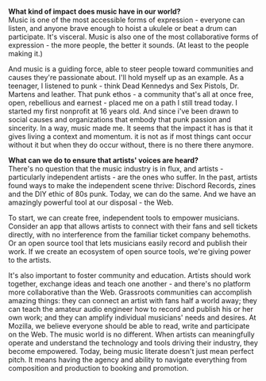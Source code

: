 **What kind of impact does music have in our world?**   
Music is one of the most accessible forms of expression - everyone can listen, and anyone brave enough to hoist a ukulele or beat a drum can participate. It's visceral. Music is also one of the most collaborative forms of expression - the more people, the better it sounds. (At least to the people making it.)

And music is a guiding force, able to steer people toward communities and causes they're passionate about. I'll hold myself up as an example. As a teenager, I listened to punk - think Dead Kennedys and Sex Pistols, Dr. Martens and leather. That punk ethos - a community that's all at once free, open, rebellious and earnest - placed me on a path I still tread today. I started my first nonprofit at 16 years old. And since i've been drawn to social causes and organizations that embody that punk passion and sincerity. In a way, music made me. It seems that the impact it has is that it gives living a context and momentum. it is not as if most things cant occur without it but when they do occur without, there is no there there anymore.

**What can we do to ensure that artists' voices are heard?**   
There's no question that the music industry is in flux, and artists - particularly independent artists - are the ones who suffer. In the past, artists found ways to make the independent scene thrive: Dischord Records, zines and the DIY ethic of 80s punk. Today, we can do the same. And we have an amazingly powerful tool at our disposal - the Web.

To start, we can create free, independent tools to empower musicians. Consider an app that allows artists to connect with their fans and sell tickets directly, with no interference from the familiar ticket company behemoths. Or an open source tool that lets musicians easily record and publish their work. If we create an ecosystem of open source tools, we're giving power to the artists.

It's also important to foster community and education. Artists should work together, exchange ideas and teach one another - and there's no platform more collaborative than the Web. Grassroots communities can accomplish amazing things: they can connect an artist with fans half a world away; they can teach the amateur audio engineer how to record and publish his or her own work; and they can amplify individual musicians' needs and desires. At Mozilla, we believe everyone should be able to read, write and participate on the Web. The music world is no different. When artists can meaningfully operate and understand the technology and tools driving their industry, they become empowered. Today, being music literate doesn't just mean perfect pitch. It means having the agency and ability to navigate everything from composition and production to booking and promotion.
